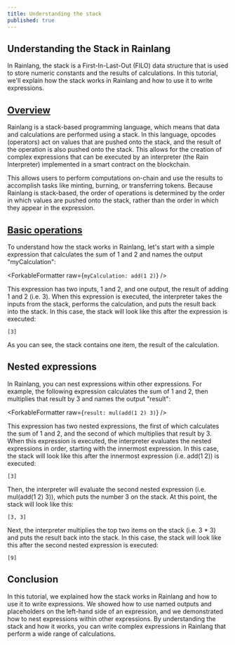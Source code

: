 ```yaml
---
title: Understanding the stack
published: true
---
```


<script>
	import ForkableFormatter from '$lib/expressions/ForkableFormatter.svelte';
	import { Parser } from 'rain-svelte-components'
</script>

## Understanding the Stack in Rainlang

In Rainlang, the stack is a First-In-Last-Out (FILO) data structure that is used to store numeric constants and the results of calculations. In this tutorial, we'll explain how the stack works in Rainlang and how to use it to write expressions.

## [Overview](#overview)

Rainlang is a stack-based programming language, which means that data and calculations are performed using a stack. In this language, opcodes (operators) act on values that are pushed onto the stack, and the result of the operation is also pushed onto the stack. This allows for the creation of complex expressions that can be executed by an interpreter (the Rain Interpreter) implemented in a smart contract on the blockchain.

This allows users to perform computations on-chain and use the results to accomplish tasks like minting, burning, or transferring tokens. Because Rainlang is stack-based, the order of operations is determined by the order in which values are pushed onto the stack, rather than the order in which they appear in the expression.

## [Basic operations](#basic-operations)

To understand how the stack works in Rainlang, let's start with a simple expression that calculates the sum of 1 and 2 and names the output "myCalculation":

<ForkableFormatter raw={`myCalculation: add(1 2)`} />

This expression has two inputs, 1 and 2, and one output, the result of adding 1 and 2 (i.e. 3). When this expression is executed, the interpreter takes the inputs from the stack, performs the calculation, and puts the result back into the stack. In this case, the stack will look like this after the expression is executed:

```
[3]

```

As you can see, the stack contains one item, the result of the calculation.

## Nested expressions

In Rainlang, you can nest expressions within other expressions. For example, the following expression calculates the sum of 1 and 2, then multiplies that result by 3 and names the output "result":

<ForkableFormatter raw={`result: mul(add(1 2) 3)`} />

This expression has two nested expressions, the first of which calculates the sum of 1 and 2, and the second of which multiplies that result by 3. When this expression is executed, the interpreter evaluates the nested expressions in order, starting with the innermost expression. In this case, the stack will look like this after the innermost expression (i.e. add(1 2)) is executed:

```
[3]

```

Then, the interpreter will evaluate the second nested expression (i.e. mul(add(1 2) 3)), which puts the number 3 on the stack. At this point, the stack will look like this:

```
[3, 3]

```

Next, the interpreter multiplies the top two items on the stack (i.e. 3 \* 3) and puts the result back into the stack. In this case, the stack will look like this after the second nested expression is executed:

```
[9]

```

## Conclusion

In this tutorial, we explained how the stack works in Rainlang and how to use it to write expressions. We showed how to use named outputs and placeholders on the left-hand side of an expression, and we demonstrated how to nest expressions within other expressions. By understanding the stack and how it works, you can write complex expressions in Rainlang that perform a wide range of calculations.
